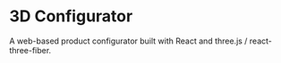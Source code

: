# 3D Configurator

A web-based product configurator built with React and three.js / react-three-fiber.
